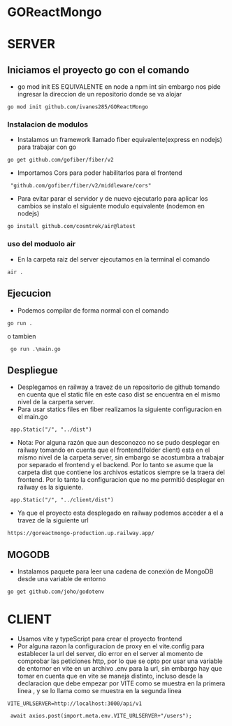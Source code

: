 # GOReactMongo

# SERVER

## Iniciamos el proyecto go con el comando

- go mod init ES EQUIVALENTE en node a npm int  sin embargo nos pide ingresar la direccion de un repositorio donde se va alojar
```
go mod init github.com/ivanes285/GOReactMongo  
```

### Instalacion de modulos

- Instalamos un framework llamado fiber equivalente(express en nodejs) para trabajar con go
```
go get github.com/gofiber/fiber/v2
```
- Importamos Cors para poder habilitarlos para el frontend
```
 "github.com/gofiber/fiber/v2/middleware/cors"
```
- Para evitar parar el servidor y de nuevo ejecutarlo para aplicar los cambios se instalo el siguiente modulo equivalente (nodemon en nodejs)
 ```
 go install github.com/cosmtrek/air@latest
 ```
 ### uso del moduolo air
 - En la carpeta raiz del server ejecutamos en la terminal el comando
 ```
 air .
 ```
## Ejecucion
- Podemos compilar de forma normal con el comando 
```
go run .
```
o tambien
```
 go run .\main.go
```

## Despliegue 
- Desplegamos en railway a travez de un repositorio de github tomando en cuenta que el static file en este caso dist se 
 encuentra en el mismo nivel de la carperta server. 
- Para usar statics files en fiber realizamos la siguiente configuracion en el main.go
 ```
  app.Static("/", "../dist") 
 ``` 
- Nota: Por alguna razón que aun desconozco no se pudo desplegar en railway tomando en cuenta que el frontend(folder client) esta en el mismo nivel de la carpeta server, sin embargo se acostumbra a trabajar por separado el frontend y el backend. Por lo tanto se asume que la carpeta dist que contiene los archivos estaticos siempre se la traera del frontend. Por lo tanto la configuracion que no me permitió desplegar en railway es la siguiente.
 ```
  app.Static("/", "../client/dist") 
 ```
 - Ya que el proyecto esta desplegado en railway podemos acceder a el a travez de la siguiente url
 ```
 https://goreactmongo-production.up.railway.app/
 ``` 
 
 ## MOGODB

 - Instalamos paquete para leer una cadena de conexión de MongoDB desde una variable de entorno
 ```
 go get github.com/joho/godotenv
 ```
 
 # CLIENT
 - Usamos vite y typeScript para crear el proyecto frontend 
 - Por alguna razon la configuracion de proxy en el vite.config para establecer la url del server, dio error en el server al momento de comprobar las peticiones http, por lo que se opto por usar una variable de entornor en vite en un archivo .env  para la url, sin embargo hay que tomar en cuenta que en vite se maneja distinto, incluso desde la declaracion que debe empezar por VITE como se muestra en la primera linea , y se lo llama como se muestra en la segunda linea
 ```
 VITE_URLSERVER=http://localhost:3000/api/v1
 ```
 ```
  await axios.post(import.meta.env.VITE_URLSERVER+"/users"); 
 ```
 
 
 
 
 
 
 
 
